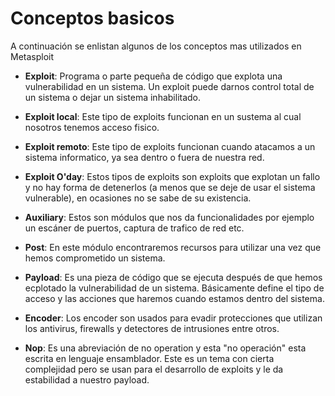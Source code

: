 # Conceptos basicos
A continuación se enlistan algunos de los conceptos mas utilizados en Metasploit

* **Exploit**: Programa o parte pequeña de código que explota una vulnerabilidad en un sistema. Un exploit puede darnos control total de un sistema o dejar un sistema inhabilitado.

* **Exploit local**: Este tipo de exploits funcionan en un sustema al cual nosotros tenemos acceso fisico.

* **Exploit remoto**: Este tipo de exploits funcionan cuando atacamos a un sistema informatico, ya sea dentro o fuera de nuestra red.

* **Exploit O'day**: Estos tipos de exploits son exploits que explotan un fallo y no hay forma de detenerlos (a menos que se deje de usar el sistema vulnerable), en ocasiones no se sabe de su existencia.

* **Auxiliary**: Estos son módulos que nos da funcionalidades por ejemplo un escáner de puertos, captura de trafico de red etc.

* **Post**: En este módulo encontraremos recursos para utilizar una vez que hemos comprometido un sistema.

* **Payload**: Es una pieza de código que se ejecuta después de que hemos ecplotado la vulnerabilidad de un sistema. Básicamente define el tipo de acceso y las acciones que haremos cuando estamos dentro del sistema.

* **Encoder**: Los encoder son usados para evadir protecciones que utilizan los antivirus, firewalls y detectores de intrusiones entre otros.

* **Nop**: Es una abreviación de no operation y esta "no operación" esta escrita en lenguaje ensamblador. Este es un tema con cierta complejidad pero se usan para el desarrollo de exploits y le da estabilidad a nuestro payload.
